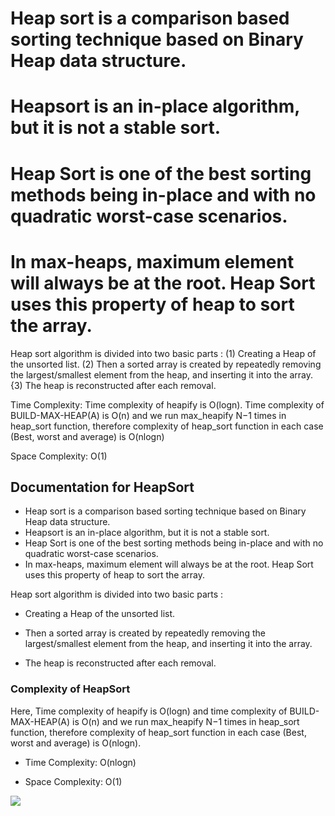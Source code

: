 # Heap sort is a comparison based sorting technique based on Binary Heap data structure.
# Heapsort is an in-place algorithm, but it is not a stable sort.
# Heap Sort is one of the best sorting methods being in-place and with no quadratic worst-case scenarios.
# In max-heaps, maximum element will always be at the root. Heap Sort uses this property of heap to sort the array.

Heap sort algorithm is divided into two basic parts :
(1) Creating a Heap of the unsorted list.
(2) Then a sorted array is created by repeatedly removing the largest/smallest element from the heap, and inserting it into the array. 
{3) The heap is reconstructed after each removal.

Time Complexity: Time complexity of heapify is O(logn). 
Time complexity of BUILD-MAX-HEAP(A) is O(n) 
and we run max_heapify N−1 times in heap_sort function,
therefore complexity of heap_sort function in each case (Best, worst and average) is O(nlogn)

Space Complexity: O(1)

## Documentation for HeapSort
* Heap sort is a comparison based sorting technique based on Binary Heap data structure.
* Heapsort is an in-place algorithm, but it is not a stable sort.
* Heap Sort is one of the best sorting methods being in-place and with no quadratic worst-case scenarios.
* In max-heaps, maximum element will always be at the root. Heap Sort uses this property of heap to sort the array.

Heap sort algorithm is divided into two basic parts :

* Creating a Heap of the unsorted list.

* Then a sorted array is created by repeatedly removing the largest/smallest element from the heap, and inserting it into the array.

* The heap is reconstructed after each removal.

### Complexity of HeapSort

Here, Time complexity of heapify is O(logn) and time complexity of BUILD-MAX-HEAP(A) is O(n) and we run max_heapify N−1 times in heap_sort function, therefore complexity of heap_sort function in each case (Best, worst and average) is O(nlogn).

* Time Complexity: O(nlogn)

* Space Complexity: O(1)

<img align="center" src="https://upload.wikimedia.org/wikipedia/commons/1/1b/Sorting_heapsort_anim.gif">

